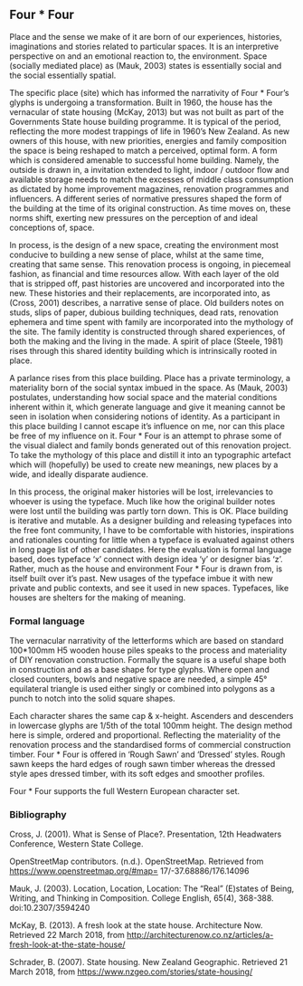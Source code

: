 ## Four * Four

Place and the sense we make of it are born of our experiences, histories, imaginations and stories related to particular spaces. It is an interpretive perspective on and an emotional reaction to, the environment. Space (socially mediated place) as (Mauk, 2003) states is essentially social and the social essentially spatial.

The specific place (site) which has informed the narrativity of Four * Four’s glyphs is undergoing a transformation. Built in 1960, the house has the vernacular of state housing (McKay, 2013) but was not built as part of the Governments State house building programme. It is typical of the period, reflecting the more modest trappings of life in 1960’s New Zealand. As new owners of this house, with new priorities, energies and family composition the space is being reshaped to match a perceived, optimal form. A form which is considered amenable to successful home building. Namely, the outside is drawn in, a invitation extended to light, indoor / outdoor flow and available storage needs to match the excesses of middle class consumption as dictated by home improvement magazines, renovation programmes and influencers. A different series of normative pressures shaped the form of the building at the time of its original construction. As time moves on, these norms shift, exerting new pressures on the perception of and ideal conceptions of, space.

In process, is the design of a new space, creating the environment most conducive to building a new sense of place, whilst at the same time, creating that same sense.
This renovation process is ongoing, in piecemeal fashion, as financial and time resources allow. With each layer of the old that is stripped off, past histories are uncovered and incorporated into the new. These histories and their replacements, are incorporated into, as (Cross, 2001) describes, a narrative sense of place. Old builders notes on studs, slips of paper, dubious building techniques, dead rats, renovation ephemera and time spent with family are incorporated into the mythology of the site. The family identity is constructed through shared experiences, of both the making and the living in the made. A spirit of place (Steele, 1981) rises through this shared identity building which is intrinsically rooted in place.

A parlance rises from this place building. Place has a private terminology, a materiality born of the social syntax imbued in the space. As (Mauk, 2003) postulates, understanding how social space and the material conditions inherent within it, which generate language and give it meaning cannot be seen in isolation when considering notions of identity. As a participant in this place building I cannot escape it’s influence on me, nor can this place be free of my influence on it.
Four * Four is an attempt to phrase some of the visual dialect and family bonds generated out of this renovation project. To take the mythology of this place and distill it into an typographic artefact which will (hopefully) be used to create new meanings, new places by a wide, and ideally disparate audience.

In this process, the original maker histories will be lost, irrelevancies to whoever is using the typeface. Much like how the original builder notes were lost until the building was partly torn down. This is OK. Place building is iterative and mutable. As a designer building and releasing typefaces into the free font community, I have to be comfortable with histories, inspirations and rationales counting for little when a typeface is evaluated against others in long page list of other candidates. Here the evaluation is formal language based, does typeface ‘x’ connect with design idea ‘y’ or designer bias ‘z’. Rather, much as the house and environment Four * Four is drawn from, is itself built over it’s past. New usages of the typeface imbue it with new private and public contexts, and see it used in new spaces.
Typefaces, like houses are shelters for the making of meaning.

### Formal language
The vernacular narrativity of the letterforms which are based on standard 100*100mm H5 wooden house piles speaks to the process and materiality of DIY renovation construction. Formally the square is a useful shape both in construction and as a base shape for type glyphs. Where open and closed counters, bowls and negative space are needed, a simple 45° equilateral triangle is used either singly or combined into polygons as a punch to notch into the solid square shapes.

Each character shares the same cap & x-height. Ascenders and descenders in lowercase glyphs are 1/5th of the total 100mm height. The design method here is simple, ordered and proportional. Reflecting the materiality of the renovation process and the standardised forms of commercial construction timber.
Four * Four is offered in ‘Rough Sawn’ and ‘Dressed’ styles. Rough sawn keeps the hard edges of rough sawn timber whereas the dressed style apes dressed timber, with its soft edges and smoother profiles.

Four * Four supports the full Western European character set.

### Bibliography
Cross, J. (2001). What is Sense of Place?. Presentation, 12th Headwaters Conference, Western State College.

OpenStreetMap contributors. (n.d.). OpenStreetMap. Retrieved from https://www.openstreetmap.org/#map= 17/-37.68886/176.14096

Mauk, J. (2003). Location, Location, Location: The “Real” (E)states of Being, Writing, and Thinking in Composition. College English, 65(4), 368-388. doi:10.2307/3594240

McKay, B. (2013). A fresh look at the state house. Architecture Now. Retrieved 22 March 2018, from http://architecturenow.co.nz/articles/a-fresh-look-at-the-state-house/

Schrader, B. (2007). State housing. New Zealand Geographic. Retrieved 21 March 2018, from https://www.nzgeo.com/stories/state-housing/
